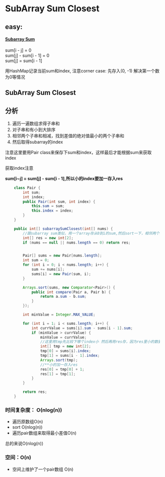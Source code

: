 # SubArray Sum Closest

## easy:

#### [Subarray Sum](http://www.lintcode.com/en/problem/subarray-sum/#)

sum\[i - j\] = 0  
sum\[j\] - sum\[i - 1\] = 0  
sum\[j\] = sum\[i - 1\]

用HashMap记录当前sum和index, 注意corner case: 先存入\(0, -1\) 解决第一个数为0等情况

## SubArray Sum Closest

## 分析

1. 遍历一遍数组求得子串和
2. 对子串和有小到大排序
3. 相邻两个子串和相减，找到差值的绝对值最小的两个子串和
4. 然后取得subarray的index

注意这里要用Pair class来保存下sum和index，这样最后才能根据sum来获取index

获取index注意

**sum\[i~j\] = sum\[j\] - sum\[i - 1\],所以小的index要加一存入res**

```java
    class Pair {
        int sum;
        int index;
        public Pair(int sum, int index) {
            this.sum = sum;
            this.index = index;
        }
    }

    public int[] subarraySumClosest(int[] nums) {
        //跟subarray sum类似，用一个array存从0到i的sum,然后sort一下，相邻两个找最小的差值
        int[] res = new int[2];
        if (nums == null || nums.length == 0) return res;


        Pair[] sums = new Pair[nums.length];
        int sum = 0;
        for (int i = 0; i < nums.length; i++) {
            sum += nums[i];
            sums[i] = new Pair(sum, i);
        }

        Arrays.sort(sums, new Comparator<Pair>() {
            public int compare(Pair a, Pair b) {
                return a.sum - b.sum;
            }
        });

        int minValue = Integer.MAX_VALUE;

        for (int i = 1; i < sums.length; i++) {
            int currValue = sums[i].sum - sums[i - 1].sum;
            if (minValue > currValue) {
                minValue = currValue;
                //这里用tmp先比较下哪个index小 然后再用res存，因为res里小的数要在前面
                int[] tmp = new int[2];
                tmp[0] = sums[i].index;
                tmp[1] = sums[i - 1].index;
                Arrays.sort(tmp);
                //**小的加一存入res
                res[0] = tmp[0] + 1;
                res[1] = tmp[1];
            }
        }

        return res;
    }
```

### 时间复杂度： O\(nlog\(n\)\)

* 遍历原数组O\(n\)
* sort O\(nlog\(n\)\)
* 遍历pair数组来取得最小差值O\(n\)

总的来说O\(nlog\(n\)\)

### 空间：O\(n\)

* 空间上维护了一个pair数组 O\(n\)



